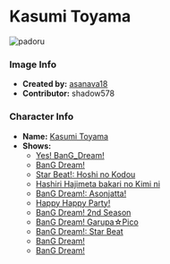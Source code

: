 # Kasumi Toyama

![padoru](https://raw.githubusercontent.com/shadow578/Padoru-Padoru/master/Padoru/bang-dream/bang-dream-kasumi-toyama.png "Kasumi Toyama")

### Image Info
* **Created by:**    [asanava18](https://twitter.com/asanava18/status/1075978864277512194)
* **Contributor:**   shadow578

### Character Info
* **Name:**   [Kasumi Toyama](https://myanimelist.net/character/142757)
* **Shows:**
  * [Yes! BanG_Dream!](https://myanimelist.net/anime/32338/Yes_BanG_Dream)
  * [BanG Dream!](https://myanimelist.net/anime/33573/BanG_Dream)
  * [Star Beat!: Hoshi no Kodou](https://myanimelist.net/anime/34252/Star_Beat__Hoshi_no_Kodou)
  * [Hashiri Hajimeta bakari no Kimi ni](https://myanimelist.net/anime/34412/Hashiri_Hajimeta_bakari_no_Kimi_ni)
  * [BanG Dream!: Asonjatta!](https://myanimelist.net/anime/34870/BanG_Dream__Asonjatta)
  * [Happy Happy Party!](https://myanimelist.net/anime/36918/Happy_Happy_Party)
  * [BanG Dream! 2nd Season](https://myanimelist.net/anime/37869/BanG_Dream_2nd_Season)
  * [BanG Dream! Garupa☆Pico](https://myanimelist.net/anime/37873/BanG_Dream_Garupa☆Pico)
  * [BanG Dream!: Star Beat](https://myanimelist.net/manga/85856/BanG_Dream__Star_Beat)
  * [BanG Dream!](https://myanimelist.net/manga/102005/BanG_Dream)
  * [BanG Dream!](https://myanimelist.net/manga/102006/BanG_Dream)


